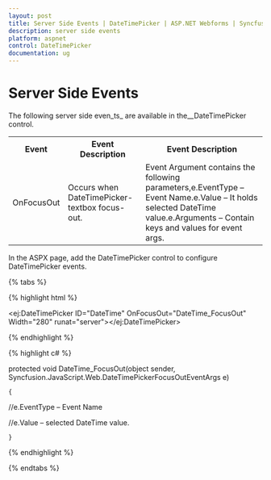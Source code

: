 ```yaml
---
layout: post
title: Server Side Events | DateTimePicker | ASP.NET Webforms | Syncfusion
description: server side events
platform: aspnet
control: DateTimePicker
documentation: ug
---
```


# Server Side Events

The following server side even_ts_ are available in the__DateTimePicker control.

<table>
<tr>
<th>
Event</th><th>
Event Description</th><th>
Event Description</th></tr>
<tr>
<td>
OnFocusOut</td><td>
Occurs when DateTimePicker- textbox focus-out.</td><td>
Event Argument contains the following parameters,e.EventType – Event Name.e.Value – It holds selected DateTime value.e.Arguments – Contain keys and values for event args.</td></tr>
</table>


In the ASPX page, add the DateTimePicker control to configure DateTimePicker events.

{% tabs %}

{% highlight html %}



<ej:DateTimePicker ID="DateTime" OnFocusOut="DateTime_FocusOut" Width="280" runat="server"></ej:DateTimePicker>







{% endhighlight %}



{% highlight c# %}



protected void DateTime_FocusOut(object sender, Syncfusion.JavaScript.Web.DateTimePickerFocusOutEventArgs e)

    {

//e.EventType – Event Name

//e.Value – selected DateTime value.

    }



{% endhighlight %}

{% endtabs %}

